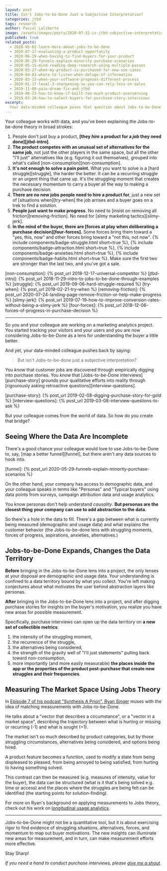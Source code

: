 ```yaml
---
layout: post
title: Isn't Jobs-to-be-Done Just a Subjective Interpretation?
categories: jtbd
tags: research
author: Pascal Laliberté
image: /assets/images/posts/2020-07-31-is-jtbd-subjective-interpretation.jpg
published: true
related_posts:
  - 2020-05-01-learn-more-about-jobs-to-be-done
  - 2020-07-17-evaluating-a-product-opportunity
  - 2020-06-19-when-having-to-find-buyers-for-your-product
  - 2020-05-29-funnels-explain-minority-purchase-scenarios
  - 2020-05-15-mind-reading-deep-research-using-multiple-passes
  - 2020-03-27-when-my-product-is-purchased-for-new-use-cases
  - 2020-04-03-where-to-listen-when-deluge-of-information
  - 2020-03-13-when-your-software-proposes-different-process
  - 2020-01-17-level-3-sharpening-so-you-can-rely-less-on-sales
  - 2019-11-08-pain-dream-fix-and-jtbd
  - 2019-08-23-how-to-know-if-built-too-much-product-overserving
  - 2019-03-29-how-to-select-buyers-for-purchase-story-interviews
excerpt:
  Your data-minded colleague poses that question about Jobs-to-be-Done. How do you answer? Here's how Jobs-to-be-Done changes the territory of discoverable data.
---
```


Your colleague works with data, and you've been explaining the Jobs-to-be-done theory in broad strokes:

1. People don't just buy a product, **[they _hire_ a product for a _job_ they need done][jtbd-intro]**.
2. **The product competes with an unusual set of alternatives for the same job**, not just the other players in the same space, but all the other "I'll just" alternatives like (e.g. figuring it out themselves), grouped into what's called [non-consumption][non-consumption].
3. **It's not enough to solve a pain point.** What you want to solve is a [hard struggle][struggle], the harder the better. It can be a recurring struggle or an urgent thing that came up. It's the struggling moment that creates the necessary momentum to carry a buyer all the way to making a purchase decision.
4. **There are no new jobs people need to hire a product for**, just a new set of [situations when][try-when] the job arrises and a buyer goes on a trek to find a solution.
5. **People just want to make progress**. No need to [insist on removing all friction][removing-friction]. No need for [slimy marketing tactics][slimy-jerk].
6. **In the mind of the buyer, there are [forces at play when deliberating a purchase decision][four-forces].** Some forces bring them toward a "yes, this, now" and other forces bring toward a "not this, not now". {% include components/badge-struggle.html short=true %}, {% include components/badge-attraction.html short=true %}, {% include components/badge-anxieties.html short=true %}, {% include components/badge-habits.html short=true %}. Make sure the first two are stronger than the last two, and you've got a sale.

[non-consumption]: {% post_url 2018-12-17-universal-competitor %}
[jtbd-intro]: {% post_url 2018-11-29-intro-to-jobs-to-be-done-through-examples %}
[struggle]: {% post_url 2019-09-06-hard-struggle-required %}
[try-when]: {% post_url 2019-02-21-try-when %} 
[removing-friction]: {% post_url 2020-07-24-landing-page-remove-friction-or-help-make-progress %}
[slimy-jerk]: {% post_url 2019-07-19-how-to-improve-conversion-rates-without-being-a-slimy-jerk %}
[four-forces]: {% post_url 2018-12-06-forces-of-progress-in-purchase-decision %}

---

So you and your colleague are working on a marketing analytics project. You started tracking your visitors and your users and you are now considering Jobs-to-be-Done as a lens for understanding the buyer a little better.

And yet, your data-minded colleague pushes back by saying:

> But isn't Jobs-to-be-done just a subjective interpretation?

You _know_ that customer jobs are discovered through empirically digging into purchase stories. You _know_ that [Jobs-to-be-Done interviews][purchase-story] grounds your qualitative efforts into reality through [rigourously asking retroactive questions][interview-questions].

[purchase-story]: {% post_url 2019-02-08-digging-purchase-story-for-gold %}
[interview-questions]: {% post_url 2019-03-08-interview-questions-to-ask %}

But your colleague comes from the world of data. So how do you create that bridge?

## Seeing Where the Data Are Incomplete

There's a good chance your colleague would love to use Jobs-to-be-Done to, say, [map a better funnel][funnel], but there aren't any data sources to hook into.

[funnel]: {% post_url 2020-05-29-funnels-explain-minority-purchase-scenarios %}

On the other hand, your company has access to demographic data, and your colleague speaks in terms like "Personas" and "Typical buyers" using data points from surveys, campaign attribution data and usage analytics.

You know personas don't help understand _causality_. **But personas are the closest thing your company can use to add abstraction to the data.**

So there's a hole in the data to fill. There's a gap between what is currently being measured (demographic and usage data) and what explains the customer behavior (the Jobs-to-be-done lens with struggling moments, forces of progress, aspirations, anxieties, alternatives.)

## Jobs-to-be-Done Expands, Changes the Data Territory

**Before** bringing in the Jobs-to-be-Done lens into a project, the only lenses at your disposal are demographic and usage data. Your understanding is confined to a data territory bound by what you collect. You're left making conjectures about what motivates the user behind abstraction layers like personas.

**After** bringing in the Jobs-to-be-Done lens into a project, and after digging purchase stories for insights on the buyer's motivation, you realize you have new areas for possible measurement.

Specifically, purchase interviews can open up the data territory on **a new set of collectible metrics**:

1. the intensity of the struggling moment,
2. the recurrence of the struggle,
3. the alternatives being considered,
4. the strength of the gravity well of "I'll just statements" pulling back toward non-consumption,
5. more importantly (and more easily measurable) **the places inside the app or the properties of the product post-purchase that create new struggles and their frequencies**.

## Measuring The Market Space Using Jobs Theory

In [Episode 7 of his podcast "Synthesis A Priori", Ryan Singer][synthetic-a-priori] muses with the idea of matching measurements with Jobs-to-be-Done.

[synthetic-a-priori]: https://synthetic.transistor.fm/episodes/product-movement-in-market-space

He talks about a "vector that describes a circumstance", or a "vector in a market space", describing the trajectory between what is hurting or missing or recurring (-1) and what is sought (+1).

The market isn't so much described by product categories, but by those struggling circumstances, alternatives being considered, and options being hired.

A product feature becomes a function, used to modify a state from being displeased to pleased, from being annoyed to being satisfied, from hurting to having something solved.

This contrast can then be measured (e.g. measures of intensity, value for the buyer), the data can be structured (what is it that's being solved e.g. time or access) and the places where the struggles are being felt can be identified (the starting points for solution-finding).

For more on Ryan's background on applying measurements to Jobs theory, check out his work on [longitudinal usage analytics][rjs-longitudinal-analytics].

[rjs-longitudinal-analytics]: https://www.feltpresence.com/analytics.html

---

Jobs-to-be-Done might not be a quantitative tool, but it is about exercising rigor to find evidence of struggling situations, alternatives, forces, and momentum to map out buyer motivations. The new insights can illuminate new areas for measurement, and in turn, can make measurement efforts more effective.

Stay Sharp!

_If you need a hand to conduct purchase interviews, please [give me a shout](mailto:pascal@hey.com?subject=Help+with+Purchase+Interviews)._
